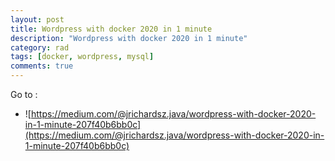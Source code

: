 ```yaml
---
layout: post
title: Wordpress with docker 2020 in 1 minute
description: "Wordpress with docker 2020 in 1 minute"
category: rad
tags: [docker, wordpress, mysql]
comments: true  
---
```


Go to :
- ![https://medium.com/@jrichardsz.java/wordpress-with-docker-2020-in-1-minute-207f40b6bb0c](https://medium.com/@jrichardsz.java/wordpress-with-docker-2020-in-1-minute-207f40b6bb0c)
